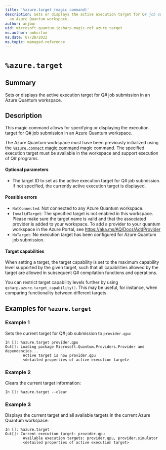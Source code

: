 ```yaml
---
title: '%azure.target (magic command)'
description: Sets or displays the active execution target for Q# job submission in
  an Azure Quantum workspace.
author: anjbur
uid: microsoft.quantum.iqsharp.magic-ref.azure.target
ms.author: anburton
ms.date: 07/28/2022
ms.topic: managed-reference
---
```


<!--
    NB: This file has been automatically generated from Microsoft.Quantum.IQSharp.AzureClient.dll,
        please do not manually edit it.

    [DEBUG] JSON source:
        {"Name": "%azure.target", "Documentation": {"Summary": "Sets or displays the active execution target for Q# job submission in an Azure Quantum workspace.", "Full": null, "Description": "\r\nThis magic command allows for specifying or displaying the execution target for Q# job submission\r\nin an Azure Quantum workspace.\r\n\r\nThe Azure Quantum workspace must have been previously initialized\r\nusing the [`%azure.connect` magic command](https://docs.microsoft.com/qsharp/api/iqsharp-magic/azure.connect)\r\nmagic command. The specified execution target must be available in the workspace and support execution of Q# programs.\r\n\r\n#### Optional parameters\r\n\r\n- The target ID to set as the active execution target for Q# job submission. If not specified,\r\nthe currently active execution target is displayed.\r\n\r\n#### Possible errors\r\n\r\n- `NotConnected`: Not connected to any Azure Quantum workspace.\r\n- `InvalidTarget`: The specified target is not enabled in this workspace. Please make sure the target name is valid and that the associated provider is added to your workspace. To add a provider to your quantum workspace in the Azure Portal, see https://aka.ms/AQ/Docs/AddProvider\r\n- `NoTarget`: No execution target has been configured for Azure Quantum job submission.\r\n\r\n#### Target capabilities\r\n\r\nWhen setting a target, the target capability is set to\r\nthe maximum capability level supported by the given\r\ntarget, such that all capabilities allowed by the target\r\nare allowed in subsequent Q# compilation functions and\r\noperations.\r\n\r\nYou can restrict target capability levels\r\nfurther by using\r\n`qsharp.azure.target_capability()`.\r\nThis may be useful, for instance, when comparing\r\nfunctionality between different targets.\r\n                ", "Remarks": null, "Examples": ["\r\nSets the current target for Q# job submission to `provider.qpu`:\r\n```\r\nIn []: %azure.target provider.qpu\r\nOut[]: Loading package Microsoft.Quantum.Providers.Provider and dependencies...\r\n        Active target is now provider.qpu\r\n        <detailed properties of active execution target>\r\n```\r\n                    ", "\r\nClears the current target information:\r\n```\r\nIn []: %azure.target --clear\r\n```\r\n                    ", "\r\nDisplays the current target and all available targets in the current Azure Quantum workspace:\r\n```\r\nIn []: %azure.target\r\nOut[]: Current execution target: provider.qpu\r\n        Available execution targets: provider.qpu, provider.simulator\r\n        <detailed properties of active execution target>\r\n```\r\n                    "], "SeeAlso": null}, "AssemblyName": "Microsoft.Quantum.IQSharp.AzureClient"}
-->

# `%azure.target`

## Summary

Sets or displays the active execution target for Q# job submission in an Azure Quantum workspace.

## Description

This magic command allows for specifying or displaying the execution target for Q# job submission
in an Azure Quantum workspace.

The Azure Quantum workspace must have been previously initialized
using the [`%azure.connect` magic command](https://docs.microsoft.com/qsharp/api/iqsharp-magic/azure.connect)
magic command. The specified execution target must be available in the workspace and support execution of Q# programs.

#### Optional parameters

- The target ID to set as the active execution target for Q# job submission. If not specified,
the currently active execution target is displayed.

#### Possible errors

- `NotConnected`: Not connected to any Azure Quantum workspace.
- `InvalidTarget`: The specified target is not enabled in this workspace. Please make sure the target name is valid and that the associated provider is added to your workspace. To add a provider to your quantum workspace in the Azure Portal, see https://aka.ms/AQ/Docs/AddProvider
- `NoTarget`: No execution target has been configured for Azure Quantum job submission.

#### Target capabilities

When setting a target, the target capability is set to
the maximum capability level supported by the given
target, such that all capabilities allowed by the target
are allowed in subsequent Q# compilation functions and
operations.

You can restrict target capability levels
further by using
`qsharp.azure.target_capability()`.
This may be useful, for instance, when comparing
functionality between different targets.

## Examples for `%azure.target`

### Example 1

Sets the current target for Q# job submission to `provider.qpu`:
```
In []: %azure.target provider.qpu
Out[]: Loading package Microsoft.Quantum.Providers.Provider and dependencies...
        Active target is now provider.qpu
        <detailed properties of active execution target>
```

### Example 2

Clears the current target information:
```
In []: %azure.target --clear
```

### Example 3

Displays the current target and all available targets in the current Azure Quantum workspace:
```
In []: %azure.target
Out[]: Current execution target: provider.qpu
        Available execution targets: provider.qpu, provider.simulator
        <detailed properties of active execution target>
```
